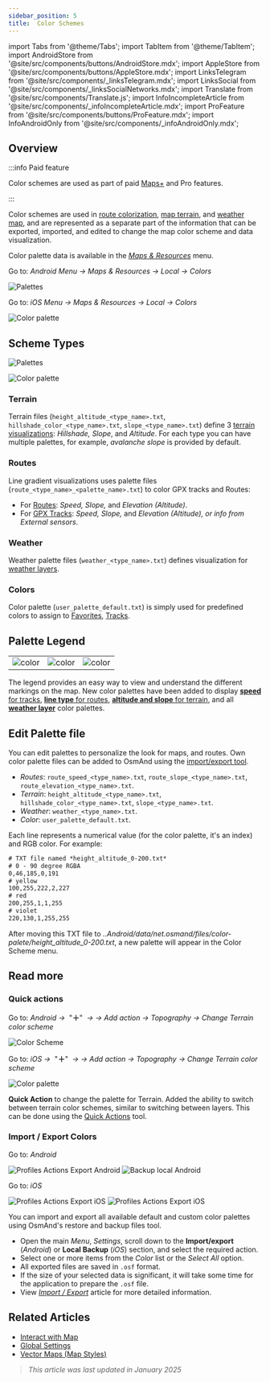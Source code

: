 ```yaml
---
sidebar_position: 5
title:  Color Schemes
---
```


import Tabs from '@theme/Tabs';
import TabItem from '@theme/TabItem';
import AndroidStore from '@site/src/components/buttons/AndroidStore.mdx';
import AppleStore from '@site/src/components/buttons/AppleStore.mdx';
import LinksTelegram from '@site/src/components/_linksTelegram.mdx';
import LinksSocial from '@site/src/components/_linksSocialNetworks.mdx';
import Translate from '@site/src/components/Translate.js';
import InfoIncompleteArticle from '@site/src/components/_infoIncompleteArticle.mdx';
import ProFeature from '@site/src/components/buttons/ProFeature.mdx';
import InfoAndroidOnly from '@site/src/components/_infoAndroidOnly.mdx';


## Overview

:::info Paid feature

Color schemes are used as part of paid [Maps+](../purchases/index.md) and Pro <ProFeature /> features.  

:::

Color schemes are used in [route colorization](#routes), [map terrain](#terrain), and [weather map](#weather), and are represented as a separate part of the information that can be exported, imported, and edited to change the map color scheme and data visualization.

Color palette data is available in the [*Maps & Resources*](../personal/maps-resources.md#local) menu.

<Tabs groupId="operating-systems">

<TabItem value="android" label="Android">

Go to: *Android* *Menu → Maps & Resources → Local → Colors*

![Palettes](@site/static/img/personal/color-schemes/colors.png)

</TabItem>

<TabItem value="ios" label="iOS">

Go to: *iOS* *Menu → Maps & Resources → Local → Colors*

![Color palette](@site/static/img/personal/color-schemes/color_palette_ios.png)

</TabItem>

</Tabs>


## Scheme Types

<Tabs groupId="operating-systems">

<TabItem value="android" label="Android">

![Palettes](@site/static/img/personal/color-schemes/palette.png)

</TabItem>

<TabItem value="ios" label="iOS">

![Color palette](@site/static/img/personal/color-schemes/color_altitude.png)

</TabItem>

</Tabs>


### Terrain

Terrain files (`height_altitude_<type_name>.txt`, `hillshade_color_<type_name>.txt`, `slope_<type_name>.txt`) define 3 [terrain visualizations](../plugins/topography.md#hillshade-slope-and-altitude-layers): *Hillshade, Slope*, and *Altitude*. For each type you can have multiple palettes, for example, *avalanche slope* is provided by default.

### Routes

Line gradient visualizations uses palette files (`route_<type_name>_<palette_name>.txt`) to color GPX tracks and Routes:

- For [Routes](../navigation/guidance/map-during-navigation.md#color): *Speed, Slope,* and *Elevation (Altitude)*.
- For [GPX Tracks](../map/tracks/index.md#color): *Speed, Slope,* and *Elevation (Altitude), or info from External sensors*.

### Weather

Weather palette files (`weather_<type_name>.txt`) defines visualization for [weather layers](../plugins/weather.md#weather-layers).

### Colors

Color palette (`user_palette_default.txt`) is simply used for predefined colors to assign to [Favorites](./favorites.md), [Tracks](./tracks/).


## Palette Legend

<table class="image">
    <tr>
        <td><img src={require('@site/static/img/personal/color-schemes/legend.png').default} alt="color"/></td>
        <td><img src={require('@site/static/img/personal/color-schemes/legend_1.png').default} alt="color"/></td>
        <td><img src={require('@site/static/img/personal/color-schemes/legend_2.png').default} alt="color"/></td>
    </tr>
</table>


The legend provides an easy way to view and understand the different markings on the map. New color palettes have been added to display [**speed** for tracks](../map/tracks/index.md#color), [**line type** for routes](../navigation/guidance/map-during-navigation.md#color), [**altitude and slope** for terrain](../plugins/topography.md#default-color-scheme), and all [**weather layer**](../plugins/weather.md#weather-layers) color palettes.


## Edit Palette file

You can edit palettes to personalize the look for maps, and routes. Own color palette files can be added to OsmAnd using the [import/export tool](./import-export.md).

- *Routes*: `route_speed_<type_name>.txt`, `route_slope_<type_name>.txt`, `route_elevation_<type_name>.txt`.
- *Terrain*: `height_altitude_<type_name>.txt`, `hillshade_color_<type_name>.txt`, `slope_<type_name>.txt`.
- *Weather*: `weather_<type_name>.txt`.
- *Color*: `user_palette_default.txt`.

Each line represents a numerical value (for the color palette, it's an index) and RGB color. For example:

```xml
# TXT file named *height_altitude_0-200.txt*
# 0 - 90 degree RGBA
0,46,185,0,191
# yellow 
100,255,222,2,227
# red
200,255,1,1,255
# violet
220,130,1,255,255

```

After moving this TXT file to *..Android/data/net.osmand/files/color-palete/height_altitude_0-200.txt*, a new palette will appear in the Color Scheme menu.


## Read more

### Quick actions

<Tabs groupId="operating-systems">

<TabItem value="android" label="Android">

Go to: *Android* *<Translate ios="true" ids="shared_string_menu,layer_map_appearance,shared_string_buttons,custom_buttons"/> →*&nbsp;  "**＋**"  &nbsp;*→ <Translate ios="true" ids="add_button"/>*  *→ Add action → Topography → Change Terrain color scheme*

![Color Scheme](@site/static/img/widgets/color_scheme.png)

</TabItem>

<TabItem value="ios" label="iOS">

Go to: *iOS* *<Translate ios="true" ids="shared_string_menu,layer_map_appearance,shared_string_buttons,custom_buttons"/> →*&nbsp;  "**＋**"  &nbsp;*→ <Translate ios="true" ids="add_button"/>*  *→ Add action → Topography → Change Terrain color scheme*

![Color palette](@site/static/img/personal/color-schemes/color_scheme_qa_ios.png)

</TabItem>

</Tabs>

**Quick Action** to change the palette for Terrain. Added the ability to switch between terrain color schemes, similar to switching between layers. This can be done using the [Quick Actions](../widgets/quick-action.md#configure-map) tool.  


### Import / Export Colors

<Tabs groupId="operating-systems">

<TabItem value="android" label="Android">

Go to: *Android* *<Translate android="true" ids="shared_string_menu,shared_string_settings,import_export,export_to_file"/>*  

![Profiles Actions Export Android](@site/static/img/personal/profiles/profile_actions_export_1_andr.png)   ![Backup local Android](@site/static/img/personal/profiles/profile_actions_export_3_andr.png)

</TabItem>

<TabItem value="ios" label="iOS">

Go to: *iOS* *<Translate ios="true" ids="shared_string_menu,shared_string_settings,local_backup,backup_into_file"/>*

![Profiles Actions Export iOS](@site/static/img/personal/profiles/profile_actions_export_1_ios.png)    ![Profiles Actions Export iOS](@site/static/img/personal/profiles/profile_actions_export_3_ios.png)

</TabItem>

</Tabs>

You can import and export all available default and custom color palettes using OsmAnd's restore and backup files tool.

- Open the main *Menu*, *Settings*, scroll down to the **Import/export** (*Android*) or **Local Backup** (*iOS*) section, and select the required action.
- Select one or more items from the *Color* list or the *Select All* option.
- All exported files are saved in `.osf` format.
- If the size of your selected data is significant, it will take some time for the application to prepare the `.osf` file.
- View [*Import / Export*](../personal/import-export.md) article for more detailed information.


## Related Articles

- [Interact with Map](../../user/map/interact-with-map.md)
- [Global Settings](../../user/personal/global-settings.md)
- [Vector Maps (Map Styles)](../../user/map/vector-maps.md)

> *This article was last updated in January 2025*
